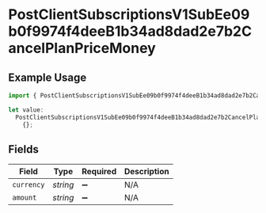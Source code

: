# PostClientSubscriptionsV1SubEe09b0f9974f4deeB1b34ad8dad2e7b2CancelPlanPriceMoney

## Example Usage

```typescript
import { PostClientSubscriptionsV1SubEe09b0f9974f4deeB1b34ad8dad2e7b2CancelPlanPriceMoney } from "@dhaba/safepay-ts/models/operations";

let value:
  PostClientSubscriptionsV1SubEe09b0f9974f4deeB1b34ad8dad2e7b2CancelPlanPriceMoney =
    {};
```

## Fields

| Field              | Type               | Required           | Description        |
| ------------------ | ------------------ | ------------------ | ------------------ |
| `currency`         | *string*           | :heavy_minus_sign: | N/A                |
| `amount`           | *string*           | :heavy_minus_sign: | N/A                |
